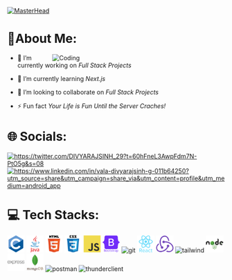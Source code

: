 [![MasterHead](https://1.bp.blogspot.com/-7A4WynwLsMw/XbBpCXG8fHI/AAAAAAAAMt4/uOa1bpLskYgrwGbllhSu2SDj_MigSXJQCLcBGAsYHQ/s1600/2000_600px.gif)](https://rishavchanda.io)
<h1 align="left">💫About Me:</h1>
<img align="right" alt="Coding" width="400" src="https://cdn.dribbble.com/users/1162077/screenshots/3848914/programmer.gif">

  

- 🔭 I’m currently working on *Full Stack Projects*

- 🌱 I’m currently learning *Next.js*

- 👯 I’m looking to collaborate on *Full Stack Projects*

- ⚡ Fun fact *Your Life is Fun Until the Server Craches!*

<h1 align="left">🌐 Socials:</h1>
<p align="left">
<a href="https://twitter.com/DIVYARAJSINH_29?t=60hFneL3AwpFdm7N-PtO5g&s=08" target="blank"><img align="center" src="https://raw.githubusercontent.com/rahuldkjain/github-profile-readme-generator/master/src/images/icons/Social/twitter.svg" alt="https://twitter.com/DIVYARAJSINH_29?t=60hFneL3AwpFdm7N-PtO5g&s=08" height="30" width="40" /></a>
<a href="https://www.linkedin.com/in/vala-divyarajsinh-g-011b64250?utm_source=share&utm_campaign=share_via&utm_content=profile&utm_medium=android_app" target="blank"><img align="center" src="https://raw.githubusercontent.com/rahuldkjain/github-profile-readme-generator/master/src/images/icons/Social/linked-in-alt.svg" alt="https://www.linkedin.com/in/vala-divyarajsinh-g-011b64250?utm_source=share&utm_campaign=share_via&utm_content=profile&utm_medium=android_app" height="30" width="40" /></a>
</p>

<h1 align="left">💻 Tech Stacks:</h1>
<p align="left">
  <img src="https://raw.githubusercontent.com/devicons/devicon/master/icons/c/c-original.svg" alt="c" width="40" height="40"/>
  <img src="https://raw.githubusercontent.com/devicons/devicon/master/icons/java/java-original-wordmark.svg" alt="java" width="40" height="40"/>
  <img src="https://raw.githubusercontent.com/devicons/devicon/master/icons/html5/html5-original-wordmark.svg" alt="html5" width="40" height="40"/> 
  <img src="https://raw.githubusercontent.com/devicons/devicon/master/icons/css3/css3-original-wordmark.svg" alt="css3" width="40" height="40"/> 
  <img src="https://raw.githubusercontent.com/devicons/devicon/master/icons/javascript/javascript-original.svg" alt="javascript" width="40" height="40"/>
  <img src="https://raw.githubusercontent.com/devicons/devicon/master/icons/bootstrap/bootstrap-plain-wordmark.svg" alt="bootstrap" width="40" height="40"/> 
  <img src="https://www.vectorlogo.zone/logos/git-scm/git-scm-icon.svg" alt="git" width="40" height="40"/>  
  <img src="https://raw.githubusercontent.com/devicons/devicon/master/icons/react/react-original-wordmark.svg" alt="react" width="40" height="40"/> 
  <img src="https://raw.githubusercontent.com/devicons/devicon/master/icons/redux/redux-original.svg" alt="redux" width="40" height="40"/>  
  <img src="https://www.vectorlogo.zone/logos/tailwindcss/tailwindcss-icon.svg" alt="tailwind" width="40" height="40"/> 
  <img src="https://raw.githubusercontent.com/devicons/devicon/master/icons/nodejs/nodejs-original-wordmark.svg" alt="nodejs" width="40" height="40"/> 
  <img src="https://raw.githubusercontent.com/devicons/devicon/master/icons/express/express-original-wordmark.svg" alt="expressjs" width="40" height="40"/> 
  <img src="https://raw.githubusercontent.com/devicons/devicon/master/icons/mongodb/mongodb-original-wordmark.svg" alt="mongodb" width="40" height="40"/> 
  <img src="https://www.vectorlogo.zone/logos/getpostman/getpostman-icon.svg" alt="postman" width="40" height="40"/>
  <img src="https://www.vectorlogo.zone/logos/thunderclient/thunderclient-icon.svg" alt="thunderclient" width="40" height="40"/>

</p>
